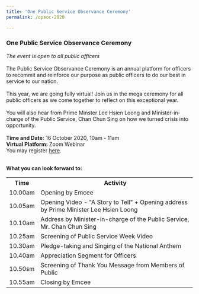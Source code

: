 ```yaml
---
title: 'One Public Service Observance Ceremony'
permalink: /opsoc-2020

---
```



### One Public Service Observance Ceremony<br>
<i>The event is open to all public officers </i><br>
<br>
The Public Service Observance Ceremony is an annual platform for officers to recommit and reinforce our purpose as public officers to do our best in service to our nation. 
<br><br>
This year, we are going fully virtual! Join us in the mega ceremony for all public officers as we come together to reflect on this exceptional year.
<br><br>
You will also hear from Prime Minster Lee Hsien Loong and Minister-in-charge of the Public Service, Chan Chun Sing on how we  turned crisis into opportunity.
<br>
<br>
**Time and Date:** 16 October 2020, 10am - 11am<br>
**Virtual Platform:** Zoom Webinar <br>
You may register <a href="https://gems.gevme.com/public-service-week-22695027">here</a>.<br> 

<br>
<b>What you can look forward to:</b><br>
<table>
  <tr>
    <th>
      Time
    </th>
    <th>
      Activity
    </th>
  </tr>
  <tr>
    <td>
      10.00am
    </td>
    <td>
      Opening by Emcee
    </td>
  </tr>
  <tr> 
    <td>
      10.05am
    </td>
    <td>
      Opening Video - "A Story to Tell" + Opening address by Prime Minister Lee Hsien Loong
    </td>
  </tr>
  <tr>
    <td>
      10.10am
    </td>
    <td>
      Address by Minister-in-charge of the Public Service, Mr. Chan Chun Sing
    </td>
  </tr>
  <tr>
    <td>
      10.25am
    </td>
    <td>
      Screening of Public Service Week Video
    </td>
  </tr>
  <tr>
    <td>
      10.30am
    </td>
    <td>
      Pledge-taking and Singing of the National Anthem
    </td>
  </tr>
  <tr>
    <td>
      10.40am
    </td>
    <td>
      Appreciation Segment for Officers
    </td>
  </tr>
  <tr>
    <td>
      10.50sm
    </td>
    <td>
      Screening of Thank You Message from Members of Public
    </td>
  </tr>
  <tr>
    <td>
      10.55am
    </td>
    <td>
      Closing by Emcee
    </td>
  </tr>
</table>
  
